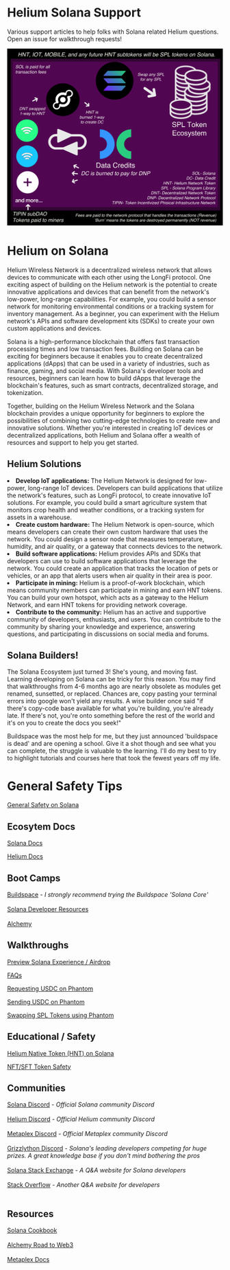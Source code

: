 # Helium Solana Support
Various support articles to help folks with Solana related Helium questions. Open an issue for walkthrough requests!

<p align="center">
<img src="walkthroughs/images/solanadiagram.png" width="900">
  </p>

# Helium on Solana

Helium Wireless Network is a decentralized wireless network that allows devices to communicate with each other using the LongFi protocol. One exciting aspect of building on the Helium network is the potential to create innovative applications and devices that can benefit from the network's low-power, long-range capabilities. For example, you could build a sensor network for monitoring environmental conditions or a tracking system for inventory management. As a beginner, you can experiment with the Helium network's APIs and software development kits (SDKs) to create your own custom applications and devices.

Solana is a high-performance blockchain that offers fast transaction processing times and low transaction fees. Building on Solana can be exciting for beginners because it enables you to create decentralized applications (dApps) that can be used in a variety of industries, such as finance, gaming, and social media. With Solana's developer tools and resources, beginners can learn how to build dApps that leverage the blockchain's features, such as smart contracts, decentralized storage, and tokenization.

Together, building on the Helium Wireless Network and the Solana blockchain provides a unique opportunity for beginners to explore the possibilities of combining two cutting-edge technologies to create new and innovative solutions. Whether you're interested in creating IoT devices or decentralized applications, both Helium and Solana offer a wealth of resources and support to help you get started.

## Helium Solutions

<li><b>Develop IoT applications:</b> The Helium Network is designed for low-power, long-range IoT devices. Developers can build applications that utilize the network's features, such as LongFi protocol, to create innovative IoT solutions. For example, you could build a smart agriculture system that monitors crop health and weather conditions, or a tracking system for assets in a warehouse.</li>
<li><b>Create custom hardware:</b> The Helium Network is open-source, which means developers can create their own custom hardware that uses the network. You could design a sensor node that measures temperature, humidity, and air quality, or a gateway that connects devices to the network.</li>
<li><b>Build software applications:</b> Helium provides APIs and SDKs that developers can use to build software applications that leverage the network. You could create an application that tracks the location of pets or vehicles, or an app that alerts users when air quality in their area is poor.</li>
<li><b>Participate in mining:</b> Helium is a proof-of-work blockchain, which means community members can participate in mining and earn HNT tokens. You can build your own hotspot, which acts as a gateway to the Helium Network, and earn HNT tokens for providing network coverage.</li>
<li><b>Contribute to the community:</b> Helium has an active and supportive community of developers, enthusiasts, and users. You can contribute to the community by sharing your knowledge and experience, answering questions, and participating in discussions on social media and forums.</li>

## Solana Builders!

The Solana Ecosystem just turned 3! She's young, and moving fast. Learning developing on Solana can be tricky for this reason. You may find that walkthroughs from 4-6 months ago are nearly obsolete as modules get renamed, sunsetted, or replaced. Chances are, copy pasting your terminal errors into google won't yield any results. A wise builder once said "if there's copy-code base available for what you're building, you're already late. If there's not, you're onto something before the rest of the world and it's on you to create the docs you seek!"

Buildspace was the most help for me, but they just announced 'buildspace is dead' and are opening a school. Give it a shot though and see what you can complete, the struggle is valuable to the learning. I'll do my best to try to highlight tutorials and courses here that took the fewest years off my life.

# General Safety Tips

<a href="https://github.com/ilovespectra/helium-solana-support/blob/main/walkthroughs/general-safety.md" target="_blank">General Safety on Solana</a>

## Ecosytem Docs

<a href="https://docs.solana.com/" target="_blank">Solana Docs</a>

<a href="https://docs.helium.com/" target="_blank">Helium Docs</a>

## Boot Camps

<a href="https://buildspace.so/builds" target="_blank">Buildspace</a>
<i> - I strongly recommend trying the Buildspace 'Solana Core'</i><br><br>
<a href="https://docs.solana.com/getstarted/hello-world" target="_blank">Solana Developer Resources</a><br><br>
<a href="https://www.alchemy.com/solana" target="_blank">Alchemy</a>

## Walkthroughs

<a href="https://github.com/ilovespectra/helium-solana-support/blob/main/walkthroughs/helium-wallet-devnet-sol.md" target="_blank">Preview Solana Experience / Airdrop</a>

<a href="https://github.com/ilovespectra/helium-solana-support/blob/main/walkthroughs/faq.md" target="_blank">FAQs</a>

<a href="https://github.com/ilovespectra/helium-solana-support/blob/main/walkthroughs/request-usdc.md" target="_blank">Requesting USDC on Phantom</a>

<a href="https://github.com/ilovespectra/helium-solana-support/blob/main/walkthroughs/send-usdc.md" target="_blank">Sending USDC on Phantom</a>

<a href="https://github.com/ilovespectra/helium-solana-support/blob/main/walkthroughs/swapping.md" target="_blank">Swapping SPL Tokens using Phantom</a>

## Educational / Safety

<a href="https://github.com/ilovespectra/helium-solana-support/blob/main/walkthroughs/hnt-on-sol.md" target="_blank">Helium Native Token (HNT) on Solana</a>

<a href="https://github.com/ilovespectra/helium-solana-support/blob/main/walkthroughs/nft-safety.md" target="_blank">NFT/SFT Token Safety</a>

## Communities
<a href="https://discord.gg/solana-community-926762104667648000" target="_blank">Solana Discord</a><i> - Official Solana community Discord</i><br><br>
<a href="https://discord.gg/helium" target="_blank">Helium Discord</a><i> - Official Helium community Discord</i><br><br>
<a href="https://discord.gg/VcfJSfCJ" target="_blank">Metaplex Discord</a><i> - Official Metaplex community Discord</i><br><br>
<a href="https://discord.gg/BaKgX442" target="_blank">Grizzlython Discord</a><i> - Solana's leading developers competing for huge prizes. A great knowledge base if you don't mind bothering the pros</i><br><br>
<a href="https://solana.stackexchange.com/" target="_blank">Solana Stack Exchange</a><i> - A Q&A website for Solana developers</i><br><br>
<a href="https://stackoverflow.com/" target="_blank">Stack Overflow</a><i> - Another Q&A website for developers</i><br><br>

## Resources

<a href="https://solanacookbook.com/#contributing" target="_blank">Solana Cookbook</a><br><br>
<a href="https://docs.alchemy.com/docs/welcome-to-the-road-to-web3" target="_blank">Alchemy Road to Web3</a><br><br>
<a href="https://docs.metaplex.com/" target="_blank">Metaplex Docs</a><br><br>


